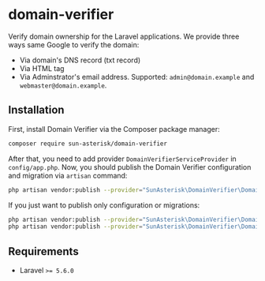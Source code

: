 # domain-verifier

Verify domain ownership for the Laravel applications. We provide three ways same Google to verify the domain:

- Via domain's DNS record (txt record)
- Via HTML tag
- Via Adminstrator's email address. Supported: `admin@domain.example` and `webmaster@domain.example`.

## Installation

First, install Domain Verifier via the Composer package manager:

```bash
composer require sun-asterisk/domain-verifier
```

After that, you need to add provider `DomainVerifierServiceProvider` in `config/app.php`.
Now, you should publish the Domain Verifier configuration and migration via `artisan` command:

```bash
php artisan vendor:publish --provider="SunAsterisk\DomainVerifier\DomainVerifierServiceProvider"
```

If you just want to publish only configuration or migrations:

```bash
php artisan vendor:publish --provider="SunAsterisk\DomainVerifier\DomainVerifierServiceProvider" --tag=config
php artisan vendor:publish --provider="SunAsterisk\DomainVerifier\DomainVerifierServiceProvider" --tag=migrations
```

## Requirements

- Laravel `>= 5.6.0`
